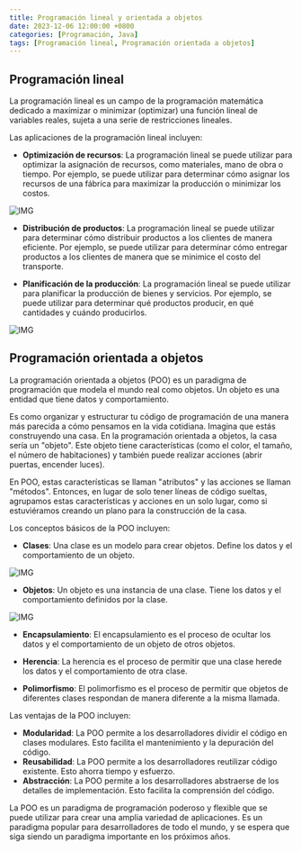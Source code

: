```yaml
---
title: Programación lineal y orientada a objetos
date: 2023-12-06 12:00:00 +0800
categories: [Programación, Java]
tags: [Programación lineal, Programación orientada a objetos]
---
```


## Programación lineal

La programación lineal es un campo de la programación matemática dedicado a maximizar o minimizar (optimizar) una función lineal de variables reales, sujeta a una serie de restricciones lineales.

Las aplicaciones de la programación lineal incluyen:

* **Optimización de recursos**: La programación lineal se puede utilizar para optimizar la asignación de recursos, como materiales, mano de obra o tiempo. Por ejemplo, se puede utilizar para determinar cómo asignar los recursos de una fábrica para maximizar la producción o minimizar los costos. 

![IMG](https://www.questionpro.com/blog/wp-content/uploads/2023/10/2344-info-programacion-lineal.jpg)

* **Distribución de productos**: La programación lineal se puede utilizar para determinar cómo distribuir productos a los clientes de manera eficiente. Por ejemplo, se puede utilizar para determinar cómo entregar productos a los clientes de manera que se minimice el costo del transporte. 

* **Planificación de la producción**: La programación lineal se puede utilizar para planificar la producción de bienes y servicios. Por ejemplo, se puede utilizar para determinar qué productos producir, en qué cantidades y cuándo producirlos. 

![IMG](https://www.gestiondeoperaciones.net/wp-content/uploads/2015/09/plan-agregado-de-producci%C3%B3n.gif)


## Programación orientada a objetos

La programación orientada a objetos (POO) es un paradigma de programación que modela el mundo real como objetos. Un objeto es una entidad que tiene datos y comportamiento.

Es como organizar y estructurar tu código de programación de una manera más parecida a cómo pensamos en la vida cotidiana. Imagina que estás construyendo una casa. En la programación orientada a objetos, la casa sería un "objeto". Este objeto tiene características (como el color, el tamaño, el número de habitaciones) y también puede realizar acciones (abrir puertas, encender luces).

En POO, estas características se llaman "atributos" y las acciones se llaman "métodos". Entonces, en lugar de solo tener líneas de código sueltas, agrupamos estas características y acciones en un solo lugar, como si estuviéramos creando un plano para la construcción de la casa.

Los conceptos básicos de la POO incluyen:

* **Clases**: Una clase es un modelo para crear objetos. Define los datos y el comportamiento de un objeto. 

![IMG](https://2.bp.blogspot.com/-GNHmDKzeqcI/WJj8EFzPbxI/AAAAAAAABZ8/iH9R4gmpdMUsYaOGLU3TYW_oB9nTyECXwCK4B/s640/elementos.PNG)

* **Objetos**: Un objeto es una instancia de una clase. Tiene los datos y el comportamiento definidos por la clase. 

![IMG](http://conogasi.org/wp-content/uploads/2017/11/conceptos-poo-progra-visual-8-638.jpg)

* **Encapsulamiento**: El encapsulamiento es el proceso de ocultar los datos y el comportamiento de un objeto de otros objetos.

* **Herencia**: La herencia es el proceso de permitir que una clase herede los datos y el comportamiento de otra clase.

* **Polimorfismo**: El polimorfismo es el proceso de permitir que objetos de diferentes clases respondan de manera diferente a la misma llamada.

Las ventajas de la POO incluyen:

* **Modularidad**: La POO permite a los desarrolladores dividir el código en clases modulares. Esto facilita el mantenimiento y la depuración del código.
* **Reusabilidad**: La POO permite a los desarrolladores reutilizar código existente. Esto ahorra tiempo y esfuerzo.
* **Abstracción**: La POO permite a los desarrolladores abstraerse de los detalles de implementación. Esto facilita la comprensión del código.

La POO es un paradigma de programación poderoso y flexible que se puede utilizar para crear una amplia variedad de aplicaciones. Es un paradigma popular para desarrolladores de todo el mundo, y se espera que siga siendo un paradigma importante en los próximos años.
